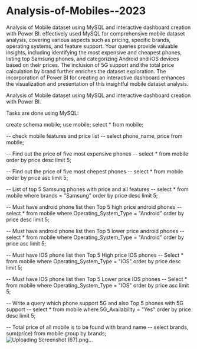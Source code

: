 # Analysis-of-Mobiles--2023
Analysis of Mobile dataset using MySQL and interactive dashboard creation with Power BI.
effectively used MySQL for comprehensive mobile dataset analysis, covering various aspects such as pricing, specific brands, operating systems, and feature support. Your queries provide valuable insights, including identifying the most expensive and cheapest phones, listing top Samsung phones, and categorizing Android and iOS devices based on their prices. The inclusion of 5G support and the total price calculation by brand further enriches the dataset exploration. The incorporation of Power BI for creating an interactive dashboard enhances the visualization and presentation of this insightful mobile dataset analysis.

Analysis of Mobile dataset using MySQL and interactive dashboard creation with Power BI.

Tasks are done using MySQL:

create schema mobile; use mobile; select * from mobile;

-- check mobile features and price list -- select phone_name, price from mobile;

-- Find out the price of five most expensive phones -- select * from mobile order by price desc limit 5;

-- Find out the price of five most chepest phones -- select * from mobile order by price asc limit 5;

-- List of top 5 Samsung phones with price and all features -- select * from mobile where brands = "Samsung" order by price desc limit 5;

-- Must have android phone list then Top 5 high price android phones -- select * from mobile where Operating_System_Type = "Android" order by price desc limit 5;

-- Must have android phone list then Top 5 lower price android phones -- select * from mobile where Operating_System_Type = "Android" order by price asc limit 5;

-- Must have IOS phone list then Top 5 High price IOS phones -- Select * from mobile where Operating_System_Type = "IOS" order by price desc limit 5;

-- Must have IOS phone list then Top 5 Lower price IOS phones -- Select * from mobile where Operating_System_Type = "IOS" order by price asc limit 5;

-- Write a query which phone support 5G and also Top 5 phones with 5G support -- select * from mobile where 5G_Availability = "Yes" order by price desc limit 5;

-- Total price of all mobile is to be found with brand name -- select brands, sum(price) from mobile group by brands;
![Uploading Screenshot (67).png…]()
